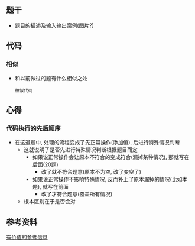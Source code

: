 ## 题干

* 题目的描述及输入输出案例(图片?)



## 代码

### 相似

* 和以前做过的题有什么相似之处

  ```
  相似代码
  ```

  

## 心得



### 代码执行的先后顺序

* 在这道题中, 处理的流程变成了先正常操作(添加值), 后进行特殊情况判断
  * 这就说明了是否先进行特殊情况判断根据题目而定
    * 如果说正常操作会让原本不符合的变成符合(漏掉某种情况), 那就写在后面(20题)
      * 改了就不符合题意(原本不为空, 改了变空了)
    * 如果说正常操作不影响特殊情况, 反而补上了原本漏掉的情况(比如本题), 就写在前面
      * 改了才符合题意(覆盖所有情况)
  * 根本区别在于是否会对



## 参考资料

[有价值的参考信息](https://leetcode-cn.com/)